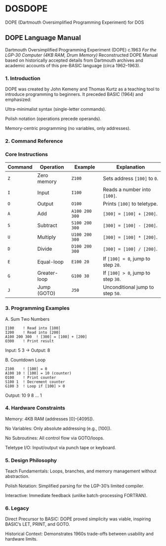 # DOSDOPE 
DOPE (Dartmouth Oversimplified Programming Experiment) for DOS

## DOPE Language Manual
Dartmouth Oversimplified Programming Experiment (DOPE) c.1963
*For the LGP-30 Computer (4KB RAM, Drum Memory)*
Reconstructed DOPE Manual based on historically accepted details from Dartmouth archives and academic accounts of this pre-BASIC language (circa 1962–1963).

### 1. Introduction
DOPE was created by John Kemeny and Thomas Kurtz as a teaching tool to introduce programming to beginners. It preceded BASIC (1964) and emphasized:

Ultra-minimalist syntax (single-letter commands).

Polish notation (operations precede operands).

Memory-centric programming (no variables, only addresses).

### 2. Command Reference
### Core Instructions

| Command | Operation         | Example         | Explanation                          |
|---------|-------------------|-----------------|--------------------------------------|
| `Z`     | Zero memory       | `Z100`          | Sets address `[100]` to `0`.         |
| `I`     | Input             | `I100`          | Reads a number into `[100]`.         |
| `O`     | Output            | `O100`          | Prints `[100]` to teletype.          |
| `A`     | Add               | `A100 200 300`  | `[300] = [100] + [200]`.             |
| `S`     | Subtract          | `S100 200 300`  | `[300] = [100] - [200]`.             |
| `U`     | Multiply          | `U100 200 300`  | `[300] = [100] * [200]`.             |
| `D`     | Divide            | `D100 200 300`  | `[300] = [100] / [200]`.             |
| `E`     | Equal-loop        | `E100 20`       | If `[100] = 0`, jump to step `20`.   |
| `G`     | Greater-loop      | `G100 30`       | If `[100] > 0`, jump to step `30`.   |
| `J`     | Jump (GOTO)       | `J50`           | Unconditional jump to step `50`.     |

### 3. Programming Examples

A. Sum Two Numbers
```
I100    ! Read into [100]  
I200    ! Read into [200]  
A100 200 300  ! [300] = [100] + [200]  
O300    ! Print result
```  
Input: 5 3 → Output: 8

B. Countdown Loop
```
Z100    ! [100] = 0  
A100 10 ! [100] = 10 (counter)  
O100    ! Print counter  
S100 1  ! Decrement counter  
G100 3  ! Loop if [100] > 0  
```
Output: 10 9 8 ... 1

### 4. Hardware Constraints
Memory: 4KB RAM (addresses [0]–[4095]).

No Variables: Only absolute addressing (e.g., [100]).

No Subroutines: All control flow via GOTO/loops.

Teletype I/O: Input/output via punch tape or keyboard.

### 5. Design Philosophy
Teach Fundamentals: Loops, branches, and memory management without abstraction.

Polish Notation: Simplified parsing for the LGP-30’s limited compiler.

Interactive: Immediate feedback (unlike batch-processing FORTRAN).

### 6. Legacy
Direct Precursor to BASIC: DOPE proved simplicity was viable, inspiring BASIC’s LET, PRINT, and GOTO.

Historical Context: Demonstrates 1960s trade-offs between usability and hardware limits.



